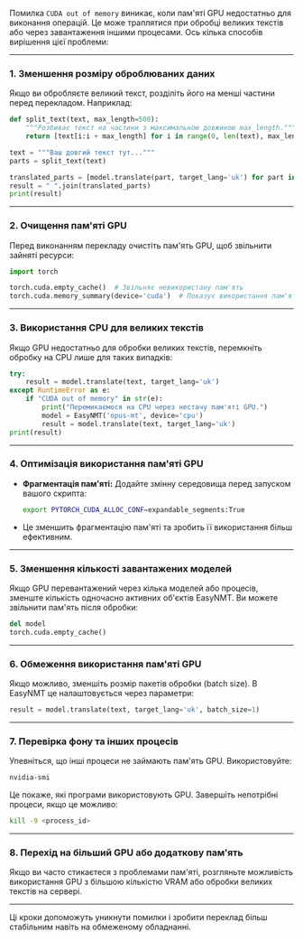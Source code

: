 Помилка `CUDA out of memory` виникає, коли пам'яті GPU недостатньо для виконання операцій. Це може траплятися при обробці великих текстів або через завантаження іншими процесами. Ось кілька способів вирішення цієї проблеми:

---

### 1. **Зменшення розміру оброблюваних даних**
   Якщо ви обробляєте великий текст, розділіть його на менші частини перед перекладом. Наприклад:
   ```python
   def split_text(text, max_length=500):
       """Розбиває текст на частини з максимальною довжиною max_length."""
       return [text[i:i + max_length] for i in range(0, len(text), max_length)]

   text = """Ваш довгий текст тут..."""
   parts = split_text(text)

   translated_parts = [model.translate(part, target_lang='uk') for part in parts]
   result = " ".join(translated_parts)
   print(result)
   ```

---

### 2. **Очищення пам'яті GPU**
   Перед виконанням перекладу очистіть пам'ять GPU, щоб звільнити зайняті ресурси:
   ```python
   import torch

   torch.cuda.empty_cache()  # Звільняє невикористану пам'ять
   torch.cuda.memory_summary(device='cuda')  # Показує використання пам'яті
   ```

---

### 3. **Використання CPU для великих текстів**
   Якщо GPU недостатньо для обробки великих текстів, перемкніть обробку на CPU лише для таких випадків:
   ```python
   try:
       result = model.translate(text, target_lang='uk')
   except RuntimeError as e:
       if "CUDA out of memory" in str(e):
           print("Перемикаємося на CPU через нестачу пам'яті GPU.")
           model = EasyNMT('opus-mt', device='cpu')
           result = model.translate(text, target_lang='uk')
   print(result)
   ```

---

### 4. **Оптимізація використання пам'яті GPU**
   - **Фрагментація пам'яті:** Додайте змінну середовища перед запуском вашого скрипта:
     ```bash
     export PYTORCH_CUDA_ALLOC_CONF=expandable_segments:True
     ```
   - Це зменшить фрагментацію пам'яті та зробить її використання більш ефективним.

---

### 5. **Зменшення кількості завантажених моделей**
   Якщо GPU перевантажений через кілька моделей або процесів, зменште кількість одночасно активних об'єктів EasyNMT. Ви можете звільнити пам'ять після обробки:
   ```python
   del model
   torch.cuda.empty_cache()
   ```

---

### 6. **Обмеження використання пам'яті GPU**
   Якщо можливо, зменшіть розмір пакетів обробки (batch size). В EasyNMT це налаштовується через параметри:
   ```python
   result = model.translate(text, target_lang='uk', batch_size=1)
   ```

---

### 7. **Перевірка фону та інших процесів**
   Упевніться, що інші процеси не займають пам'ять GPU. Використовуйте:
   ```bash
   nvidia-smi
   ```
   Це покаже, які програми використовують GPU. Завершіть непотрібні процеси, якщо це можливо:
   ```bash
   kill -9 <process_id>
   ```

---

### 8. **Перехід на більший GPU або додаткову пам'ять**
   Якщо ви часто стикаєтеся з проблемами пам'яті, розгляньте можливість використання GPU з більшою кількістю VRAM або обробки великих текстів на сервері.

---

Ці кроки допоможуть уникнути помилки і зробити переклад більш стабільним навіть на обмеженому обладнанні.